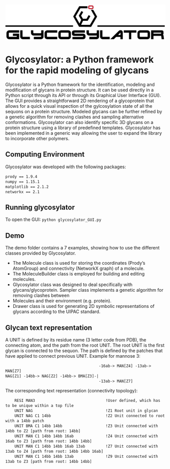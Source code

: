 
![alt text](./icons/glycosylator_logo.png)
# Glycosylator: a Python framework for the rapid modeling of glycans
Glycosylator is a Python framework for the identification, modeling and
modification of glycans in protein structure. It can be used directly in a Python script
through its API or through its Graphical User Interface (GUI). The GUI provides a
straightforward 2D rendering of a glycoprotein that allows for a quick visual inspection of
the gylcosylation state of all the sequons on a protein structure. Modeled glycans can
be further refined by a genetic algorithm for removing clashes and sampling alternative
conformations. Glycosylator can also identify specific 3D glycans on a protein structure
using a library of predefined templates.
Glycosylator has been implemented in a generic way allowing the user to expand the library to incorporate other polymers.

## Computing Environment
Glycosylator was developed with the following packages:
```
prody == 1.9.4
numpy == 1.15.1
matplotlib == 2.1.2
networkx == 2.1
```
## Running glycosylator
To open the GUI:
`python glycosylator_GUI.py`

## Demo
The demo folder contains a 7 examples, showing how to use the different classes provided by Glycosylator.

- The Molecule class is used for storing the coordinates (Prody’s AtomGroup) and
connectivity (NetworkX graph) of a molecule.
- The MoleculeBuilder class is employed for building and editing molecules.
- Glycosylator class was designed to deal specifically with glycans/glycoprotein.
Sampler class implements a genetic algorithm for removing clashes between
- Molecules and their environment (e.g. protein).
- Drawer class is used for generating 2D symbolic representations of glycans
according to the UIPAC standard.

## Glycan text representation
A UNIT is defined by its residue name (3 letter code from PDB), the connecting atom, and the path from the root UNIT. The root UNIT is the first glycan is connected to the sequon.
The path is defined by the patches that have applied to connect previous UNIT.
Example for mannose 3:
```
                                         -16ab-> MAN[Z4] -13ab-> MAN[Z7]
NAG[Z1] -14bb-> NAG[Z2] -14bb-> BMA[Z3]-|
                                         -13ab-> MAN[Z7]    
```    
The corresponding text representation (connectivity topology):
```
    RESI MAN3                               !User defined, which has to be unique within a top file
    UNIT NAG                                !Z1 Root unit in glycan
    UNIT NAG C1 14bb                        !Z2 Unit connected to root with a 14bb patch
    UNIT BMA C1 14bb 14bb                   !Z3 Unit connected with 14bb to Z2 [path from root: 14bb]
    UNIT MAN C1 14bb 14bb 16ab              !Z4 Unit connected with 16ab to Z3 [path from root: 14bb 14bb]
    UNIT MAN C1 14bb 14bb 16ab 13ab         !Z7 Unit connected with 13ab to Z4 [path from root: 14bb 14bb 16ab]
    UNIT MAN C1 14bb 14bb 13ab              !Z9 Unit connected with 13ab to Z3 [path from root: 14bb 14bb]
```

